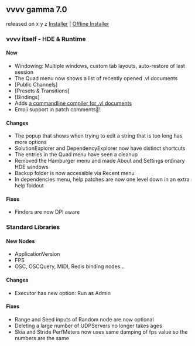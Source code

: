 ## vvvv gamma 7.0
released on x y z
[Installer]() |
[Offline Installer]()

### vvvv itself - HDE & Runtime

#### New
- Windowing: Multiple windows, custom tab layouts, auto-restore of last session
- The Quad menu now shows a list of recently opened .vl documents
- [Public Channels]
- [Presets & Transitions]
- [Bindings]
- Adds [a commandline compiler for .vl documents](https://vvvv.org/blog/2025/introducing-vvvvc.exe/) 
- Emoji support in patch comments🍿!
  
#### Changes
- The popup that shows when trying to edit a string that is too long has more options
- SolutionExplorer and DependencyExplorer now have distinct shortcuts
- The entries in the Quad menu have seen a cleanup
- Removed the Hamburger menu and made About and Settings ordinary HDE windows
- Backup folder is now accessible via Recent menu
- In dependencies menu, help patches are now one level down in an extra help foldout

#### Fixes
- Finders are now DPI aware

### Standard Libraries

#### New Nodes
- ApplicationVersion
- FPS
- OSC, OSCQuery, MIDI, Redis binding nodes...

#### Changes
- Executor has new option: Run as Admin

#### Fixes
- Range and Seed inputs of Random node are now optional
- Deleting a large number of UDPServers no longer takes ages
- Skia and Stride PerfMeters now uses same damping of fps value so the numbers are the same

